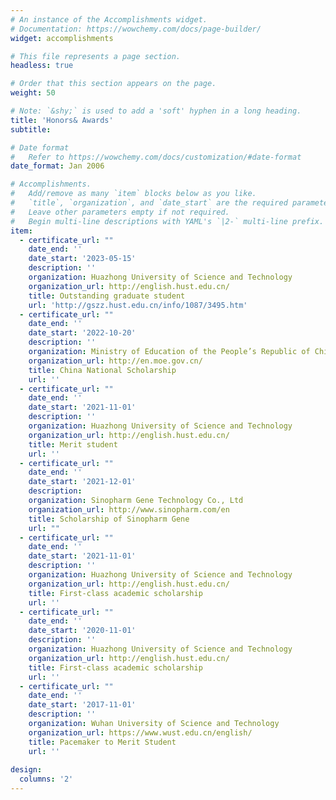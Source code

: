 ```yaml
---
# An instance of the Accomplishments widget.
# Documentation: https://wowchemy.com/docs/page-builder/
widget: accomplishments

# This file represents a page section.
headless: true

# Order that this section appears on the page.
weight: 50

# Note: `&shy;` is used to add a 'soft' hyphen in a long heading.
title: 'Honors& Awards'
subtitle:

# Date format
#   Refer to https://wowchemy.com/docs/customization/#date-format
date_format: Jan 2006

# Accomplishments.
#   Add/remove as many `item` blocks below as you like.
#   `title`, `organization`, and `date_start` are the required parameters.
#   Leave other parameters empty if not required.
#   Begin multi-line descriptions with YAML's `|2-` multi-line prefix.
item:
  - certificate_url: ""
    date_end: ''
    date_start: '2023-05-15'
    description: ''
    organization: Huazhong University of Science and Technology
    organization_url: http://english.hust.edu.cn/
    title: Outstanding graduate student
    url: 'http://gszz.hust.edu.cn/info/1087/3495.htm'
  - certificate_url: ""
    date_end: ''
    date_start: '2022-10-20'
    description: ''
    organization: Ministry of Education of the People’s Republic of China
    organization_url: http://en.moe.gov.cn/
    title: China National Scholarship
    url: ''
  - certificate_url: ""
    date_end: ''
    date_start: '2021-11-01'
    description: ''
    organization: Huazhong University of Science and Technology
    organization_url: http://english.hust.edu.cn/
    title: Merit student
    url: ''
  - certificate_url: ""
    date_end: ''
    date_start: '2021-12-01'
    description: 
    organization: Sinopharm Gene Technology Co., Ltd
    organization_url: http://www.sinopharm.com/en
    title: Scholarship of Sinopharm Gene
    url: ""
  - certificate_url: ""
    date_end: ''
    date_start: '2021-11-01'
    description: ''
    organization: Huazhong University of Science and Technology
    organization_url: http://english.hust.edu.cn/
    title: First-class academic scholarship
    url: ''
  - certificate_url: ""
    date_end: ''
    date_start: '2020-11-01'
    description: ''
    organization: Huazhong University of Science and Technology
    organization_url: http://english.hust.edu.cn/
    title: First-class academic scholarship
    url: ''
  - certificate_url: ""
    date_end: ''
    date_start: '2017-11-01'
    description: ''
    organization: Wuhan University of Science and Technology
    organization_url: https://www.wust.edu.cn/english/
    title: Pacemaker to Merit Student
    url: '' 
    
design:
  columns: '2'
---
```

